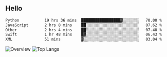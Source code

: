 ## Hello
<!--START_SECTION:waka-->

```txt
Python           19 hrs 36 mins  █████████████████▓░░░░░░░   70.00 %
JavaScript       2 hrs 8 mins    ██░░░░░░░░░░░░░░░░░░░░░░░   07.62 %
Other            2 hrs 4 mins    ██░░░░░░░░░░░░░░░░░░░░░░░   07.40 %
Swift            1 hr 48 mins    █▓░░░░░░░░░░░░░░░░░░░░░░░   06.43 %
XML              51 mins         ▓░░░░░░░░░░░░░░░░░░░░░░░░   03.04 %
```

<!--END_SECTION:waka-->
![Overview](https://github-readme-stats.vercel.app/api?username=herryqg&count_private=true&include_all_commits=false&card_width=100&title_color=995C55&line_height=27&text_color=885566&bg_color=FFFFFF)
![Top Langs](https://github-readme-stats.vercel.app/api/top-langs/?username=herryqg&&langs_count=3&card_height=500&card_width=100&title_color=995C55&text_color=885566&bg_color=FFFFFF)
